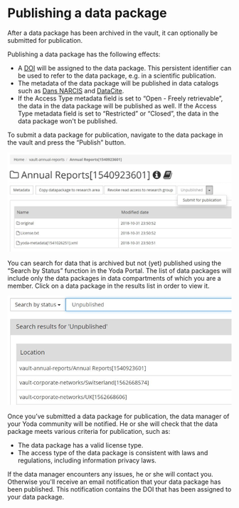 # Publishing a data package

After a data package has been archived in the vault, it can optionally be submitted for publication.

Publishing a data package has the following effects:

- A [DOI](https://www.doi.org/) will be assigned to the data package. This persistent identifier can be used to refer to the data package, e.g. in a scientific publication.
- The metadata of the data package will be published in data catalogs such as [Dans NARCIS](https://www.narcis.nl/?Language=nl) and [DataCite](https://search.datacite.org/).
- If the Access Type metadata field is set to &ldquo;Open - Freely retrievable&rdquo;, the data in the data package will be published as well. If the Access Type metadata field is set to &ldquo;Restricted&rdquo; or &ldquo;Closed&rdquo;, the data in the data package won't be published.

To submit a data package for publication, navigate to the data package in the vault and press the &ldquo;Publish&rdquo; button.

![SubmitforPublications](SubmitforPublications.JPG)

You can search for data that is archived but not (yet) published using the &ldquo;Search by Status&rdquo; function in the Yoda Portal.
The list of data packages will include only the data packages in data compartments of which you are a member.
Click on a data package in the results list in order to view it.

![Unpublished data packages](Unpublished-Packages.JPG)

Once you’ve submitted a data package for publication, the data manager of your Yoda community will be notified. He or
she will check that the data package meets various criteria for publication, such as:
- The data package has a valid license type.
- The access type of the data package is consistent with laws and regulations, including information privacy laws.

If the data manager encounters any issues, he or she will contact you. Otherwise you'll receive an email notification that your data package has been
published. This notification contains the DOI that has been assigned to your data package.
